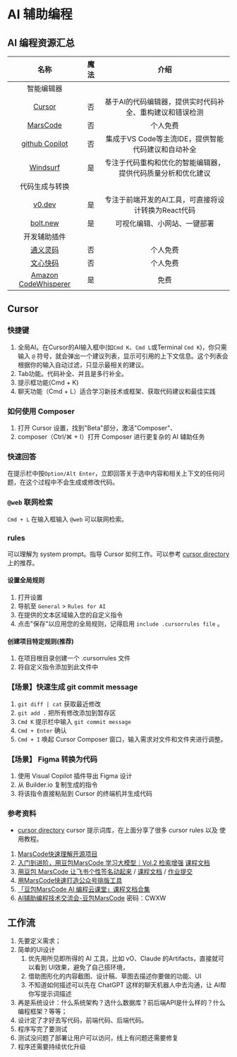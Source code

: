# AI 辅助编程

## AI 编程资源汇总
|                                名称                                 | 魔法  |                             介绍                             |
| :-----------------------------------------------------------------: | :---: | :----------------------------------------------------------: |
|                             智能编辑器                              |       |                                                              |
|                  [Cursor](https://www.cursor.com/)                  |  否   |   基于AI的代码编辑器，提供实时代码补全、重构建议和错误检测   |
|                [MarsCode](https://www.marscode.cn/)                 |  否   |                           个人免费                           |
|   [github Copilot](https://docs.github.com/zh/copilot/quickstart)   |  否   |      集成于VS Code等主流IDE，提供智能代码建议和自动补全      |
|              [Windsurf](https://codeium.com/windsurf)               |  是   | 专注于代码重构和优化的智能编辑器，提供代码质量分析和优化建议 |
|                           代码生成与转换                            |       |                                                              |
|                      [v0.dev](https://v0.dev/)                      |  是   |     专注于前端开发的AI工具，可直接将设计转换为React代码      |
|                    [bolt.new](https://bolt.new/)                    |  是   |                 可视化编辑、小网站、一键部署                 |
|                            开发辅助插件                             |       |                                                              |
|            [通义灵码](https://tongyi.aliyun.com/lingma)             |  否   |                           个人免费                           |
|               [文心快码](https://comate.baidu.com/zh)               |  否   |                           个人免费                           |
| [Amazon CodeWhisperer](https://aws.amazon.com/cn/pm/codewhisperer/) |  是   |                             免费                             |


## Cursor

### 快捷键
1.  全局AI。在Cursor的AI输入框中(如`Cmd K`、`Cmd L`或Terminal `Cmd K`)，你只需输入 `@` 符号，就会弹出一个建议列表，显示可引用的上下文信息。这个列表会根据你的输入自动过滤，只显示最相关的建议。
2.  Tab功能。代码补全、并且是多行补全。
3.  提示框功能(Cmd + K)
4.  聊天功能（Cmd + L）适合学习新技术或框架、获取代码建议和最佳实践

### 如何使用 Composer
1. 打开 Cursor 设置，找到"Beta"部分，激活"Composer"、
2.  composer（Ctrl/⌘ + I）打开 Composer 进行更复杂的 AI 辅助任务

### 快速回答

在提示栏中按`Option/Alt Enter`，立即回答关于选中内容和相关上下文的任何问题，在这个过程中不会生成或修改代码。

### `@web` 联网检索

`Cmd + L` 在输入框输入 `@web` 可以联网检索。

### rules
可以理解为 system prompt。指导 Cursor 如何工作。可以参考 [cursor directory](https://cursor.directory/)  上的推荐。

#### 设置全局规则
1. 打开设置
2. 导航至 `General` > `Rules for AI`
3. 在提供的文本区域输入您的自定义指令
4. 点击"保存"以应用您的全局规则，记得启用 `include .cursorrules file` 。

#### 创建项目特定规则(推荐)
1. 在项目根目录创建一个 .cursorrules 文件
2. 将自定义指令添加到此文件中


### 【场景】快速生成 git commit message

1.  `git diff | cat` 获取最近修改
2.  `git add .` 把所有修改添加到暂存区
3.  `Cmd K` 提示栏中输入 `git commit message`
4.  `Cmd + Enter` 确认
5.  `Cmd + I` 唤起 Cursor Composer 窗口，输入需求对文件和文件夹进行调整。

### 【场景】 Figma 转换为代码

1. 使用 Visual Copilot 插件导出 Figma 设计
2. 从 Builder.io 复制生成的指令
3. 将该指令直接粘贴到 Cursor 的终端机并生成代码


### 参考资料
- [cursor directory](https://cursor.directory/) cursor 提示词库，在上面分享了很多 cursor rules 以及 使用教程。


1. [MarsCode快速理解开源项目](https://live.marscode.cn/7116/8728899)
2. [入门到进阶，用豆包MarsCode 学习大模型｜Vol.2 检索增强](https://live.marscode.cn/7116/601669) [课程文档](https://bytedance.larkoffice.com/docx/O598dmlIOocSsjxLO1ec2uLMn8e)
3. [用豆包 MarsCode 让飞书个性签名动起来](https://live.byteoc.com/2333/9955066) / [课程文档](https://bytedance.larkoffice.com/docx/Qh68dUEmzoVpsOxkT9tcKa55nkh) / [作业提交](https://bytedance.larkoffice.com/share/base/form/shrcni6hfJjAFIWCC8ZNE0cYN5c)
4. [用MarsCode快速打造公众号排版工具](https://live.marscode.cn/7116/1217602)
5. [「豆包MarsCode AI 编程云课堂」课程文档合集](https://bytedance.larkoffice.com/docx/EhbGdbIk4ob22pxAaB0cPdUjnRf)
6. [AI辅助编程技术交流会-豆包MarsCode](https://meeting.tencent.com/crm/2yb4qkBR1b) 密码：CWXW


## 工作流
1. 先要定义需求；
2. 简单的UI设计
   1. 优先用所见即所得的 AI 工具，比如 vO、Claude 的Artifacts，直接就可以看到 Ul效果，避免了自己搭环境，
   2. 借助图形化的内容截图、设计稿、草图去描述你要做的功能、UI
   3. 不知道如何描述可以先在 ChatGPT 这样的聊天机器人中去沟通，让 AI帮你写提示词描述
3. 再是系统设计：什么系统架构？选什么数据库？前后端API是什么样的？什么编程框架？等等；
4. 设计定了才好去写代码，前端代码、后端代码。
5. 程序写完了要测试
6. 测试没问题了部署让用户可以访问，线上有问题还需要修复
7. 程序还需要持续优化升级